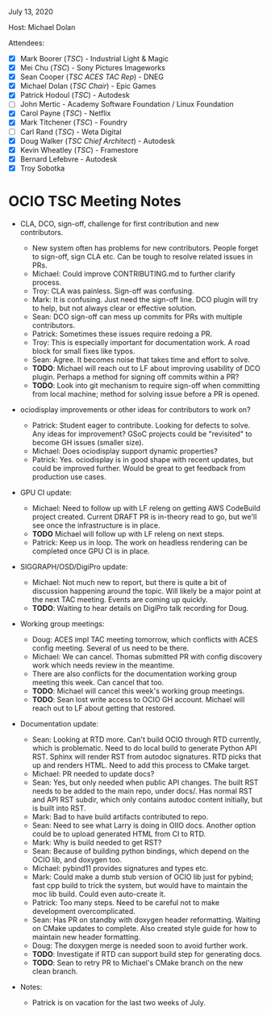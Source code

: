 <!-- SPDX-License-Identifier: CC-BY-4.0 -->
<!-- Copyright Contributors to the OpenColorIO Project. -->

July 13, 2020

Host: Michael Dolan

Attendees:
  * [X] Mark Boorer (_TSC_) - Industrial Light & Magic
  * [X] Mei Chu (_TSC_) - Sony Pictures Imageworks
  * [X] Sean Cooper (_TSC ACES TAC Rep_) - DNEG
  * [X] Michael Dolan (_TSC Chair_) - Epic Games
  * [X] Patrick Hodoul (_TSC_) - Autodesk
  * [ ] John Mertic - Academy Software Foundation / Linux Foundation
  * [X] Carol Payne (_TSC_) - Netflix
  * [X] Mark Titchener (_TSC_) - Foundry
  * [ ] Carl Rand (_TSC_) - Weta Digital
  * [X] Doug Walker (_TSC Chief Architect_) - Autodesk
  * [X] Kevin Wheatley (_TSC_) - Framestore
  * [X] Bernard Lefebvre - Autodesk
  * [X] Troy Sobotka

# **OCIO TSC Meeting Notes**

* CLA, DCO, sign-off, challenge for first contribution and new contributors.
    - New system often has problems for new contributors. People forget to 
      sign-off, sign CLA etc. Can be tough to resolve related issues in PRs.
    - Michael: Could improve CONTRIBUTING.md to further clarify process.
    - Troy: CLA was painless. Sign-off was confusing.
    - Mark: It is confusing. Just need the sign-off line. DCO plugin will try 
      to help, but not always clear or effective solution.
    - Sean: DCO sign-off can mess up commits for PRs with multiple 
      contributors.
    - Patrick: Sometimes these issues require redoing a PR.
    - Troy: This is especially important for documentation work. A road block 
      for small fixes like typos.
    - Sean: Agree. It becomes noise that takes time and effort to solve.
    - **TODO**: Michael will reach out to LF about improving usability of DCO 
      plugin. Perhaps a method for signing off commits within a PR?
    - **TODO**: Look into git mechanism to require sign-off when committing 
      from local machine; method for solving issue before a PR is opened.

* ociodisplay improvements or other ideas for contributors to work on?
    - Patrick: Student eager to contribute. Looking for defects to solve. Any 
      ideas for improvement? GSoC projects could be "revisited" to become GH
      issues (smaller size).
    - Michael: Does ociodisplay support dynamic properties?
    - Patrick: Yes. ociodisplay is in good shape with recent updates, but could 
      be improved further. Would be great to get feedback from production use
      cases.

* GPU CI update:
    - Michael: Need to follow up with LF releng on getting AWS CodeBuild 
      project created. Current DRAFT PR is in-theory read to go, but we'll see
      once the infrastructure is in place.
    - **TODO** Michael will follow up with LF releng on next steps.
    - Patrick: Keep us in loop. The work on headless rendering can be completed 
      once GPU CI is in place.

* SIGGRAPH/OSD/DigiPro update:
    - Michael: Not much new to report, but there is quite a bit of discussion 
      happening around the topic. Will likely be a major point at the next TAC
      meeting. Events are coming up quickly.
    - **TODO**: Waiting to hear details on DigiPro talk recording for Doug.

* Working group meetings:
  - Doug: ACES impl TAC meeting tomorrow, which conflicts with ACES config 
    meeting. Several of us need to be there.
  - Michael: We can cancel. Thomas submitted PR with config discovery work 
    which needs review in the meantime.
  - There are also conflicts for the documentation working group meeting this 
    week. Can cancel that too.
  - **TODO**: Michael will cancel this week's working group meetings.
  - **TODO**: Sean lost write access to OCIO GH account. Michael will reach out 
    to LF about getting that restored.

* Documentation update:
  - Sean: Looking at RTD more. Can't build OCIO through RTD currently, which is 
    problematic. Need to do local build to generate Python API RST. Sphinx will 
    render RST from autodoc signatures. RTD picks that up and renders HTML. 
    Need to add this process to CMake target.
  - Michael: PR needed to update docs?
  - Sean: Yes, but only needed when public API changes. The built RST needs to 
    be added to the main repo, under docs/. Has normal RST and API RST subdir, 
    which only contains autodoc content initially, but is built into RST.
  - Mark: Bad to have build artifacts contributed to repo.
  - Sean: Need to see what Larry is doing in OIIO docs. Another option could be 
    to upload generated HTML from CI to RTD.
  - Mark: Why is build needed to get RST? 
  - Sean: Because of building python bindings, which depend on the OCIO lib, 
    and doxygen too.
  - Michael: pybind11 provides signatures and types etc.
  - Mark: Could make a dumb stub version of OCIO lib just for pybind; fast cpp 
    build to trick the system, but would have to maintain the moc lib build. 
    Could even auto-create it.
  - Patrick: Too many steps. Need to be careful not to make development 
    overcomplicated.
  - Sean: Has PR on standby with doxygen header reformatting. Waiting on CMake 
    updates to complete. Also created style guide for how to maintain new 
    header formatting.
  - Doug: The doxygen merge is needed soon to avoid further work.
  - **TODO**: Investigate if RTD can support build step for generating docs.
  - **TODO**: Sean to retry PR to Michael's CMake branch on the new clean 
    branch.
    
* Notes:
    - Patrick is on vacation for the last two weeks of July.
